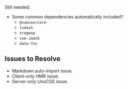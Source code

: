 Still needed:

- Some common dependencies automatically included?
  - `@vueuse/core`
  - `lodash`
  - `xregexp`
  - `vue-imask`
  - `date-fns`

## Issues to Resolve

- Markdown auto-import issue.
- Client-only HMR issue.
- Server-only UnoCSS issue.

